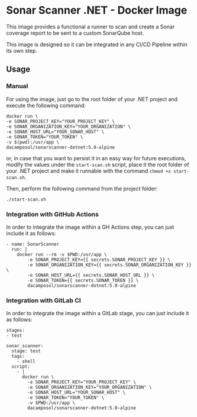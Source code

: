 # Sonar Scanner .NET - Docker Image

This image provides a functional a runner to scan and create a Sonar coverage report to be sent to a custom SonarQube host.

This image is designed so it can be integrated in any CI/CD Pipeline within its own step.

## Usage

### Manual

For using the image, just go to the root folder of your .NET project and execute the following command:

```
docker run \
-e SONAR_PROJECT_KEY="YOUR_PROJECT_KEY" \
-e SONAR_ORGANIZATION_KEY="YOUR_ORGANIZATION" \
-e SONAR_HOST_URL="YOUR_SONAR_HOST" \
-e SONAR_TOKEN="YOUR_TOKEN" \
-v $(pwd):/usr/app \
dacamposol/sonarscanner-dotnet:5.0-alpine
```

or, in case that you want to persist it in an easy way for future executions, modify the values under the `start-scan.sh` script, place it the root folder of your .NET project and make it runnable with the command `chmod +x start-scan.sh`.

Then, perform the following command from the project folder:

```
./start-scan.sh
```

### Integration with GitHub Actions

In order to integrate the image within a GH Actions step, you can just include it as follows:

```
- name: SonarScanner
  run: |
    docker run --rm -v $PWD:/usr/app \
        -e SONAR_PROJECT_KEY={{ secrets.SONAR_PROJECT_KEY }} \
        -e SONAR_ORGANIZATION_KEY={{ secrets.SONAR_ORGANIZATION_KEY }} \
        -e SONAR_HOST_URL={{ secrets.SONAR_HOST_URL }} \
        -e SONAR_TOKEN={{ secrets.SONAR_TOKEN }} \
        dacamposol/sonarscanner-dotnet:5.0-alpine
```

### Integration with GitLab CI

In order to integrate the image within a GitLab stage, you can just include it as follows:

```
stages:
- test

sonar_scanner:
  stage: test
  tags:
    - shell
  script:
    - |
      docker run \
        -e SONAR_PROJECT_KEY="YOUR_PROJECT_KEY" \
        -e SONAR_ORGANIZATION_KEY="YOUR_ORGANIZATION" \
        -e SONAR_HOST_URL="YOUR_SONAR_HOST" \
        -e SONAR_TOKEN="YOUR_TOKEN" \
        -v $PWD:/usr/app \
        dacamposol/sonarscanner-dotnet:5.0-alpine
```
